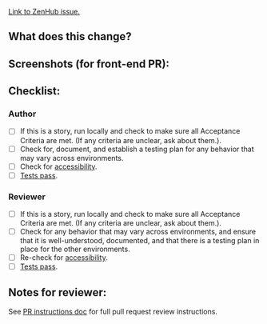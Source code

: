 [Link to ZenHub issue.](link-goes-here)

## What does this change?

## Screenshots (for front-end PR):

## Checklist:

### Author

+ [ ] If this is a story, run locally and check to make sure all Acceptance Criteria are met. (If any criteria are unclear, ask about them.).
+ [ ] Check for, document, and establish a testing plan for any behavior that may vary across environments.
+ [ ] Check for [accessibility](/docs/a11y_plan.md).
+ [ ] [Tests pass](https://github.com/USDOJ/crt-portal/#tests).

### Reviewer

+ [ ] If this is a story, run locally and check to make sure all Acceptance Criteria are met. (If any criteria are unclear, ask about them.).
+ [ ] Check for any behavior that may vary across environments, and ensure that it is well-understood, documented, and that there is a testing plan in place for the other environments.
+ [ ] Re-check for [accessibility](/docs/a11y_plan.md).
+ [ ] [Tests pass](https://github.com/USDOJ/crt-portal/#tests).

## Notes for reviewer:

See [PR instructions doc](https://github.com/usdoj/crt-portal/blob/master/docs/pull_requests.md) for full pull request review instructions.
